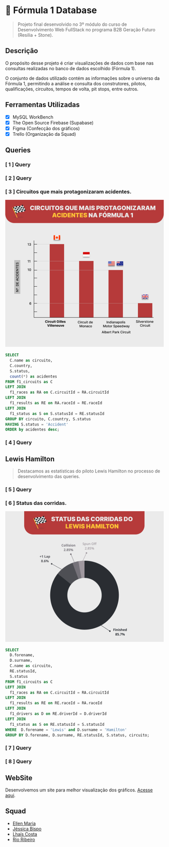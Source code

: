 # 🏁 Fórmula 1 Database

> Projeto final desenvolvido no 3º módulo do curso de Desenvolvimento Web FullStack no
> programa B2B Geração Futuro (Resilia + Stone).

## Descrição

O propósito desse projeto é criar visualizações de dados com base nas consultas
realizadas no banco de dados escolhido (Fórmula 1).

O conjunto de dados utilizado contém as informações sobre o universo da Fórmula 1, permitindo a análise e consulta dos construtores, pilotos, qualificações, circuitos, tempos de volta, pit stops, entre outros.

## Ferramentas Utilizadas

- [x] MySQL WorkBench
- [x] The Open Source Firebase (Supabase)
- [x] Figma (Confecção dos gráficos)
- [x] Trello (Organização da Squad)

## Queries

### [ 1 ] Query

### [ 2 ] Query

### [ 3 ] Circuitos que mais protagonizaram acidentes.
![imagem](./src/assets/querycircuito.jpg)
```sql
SELECT 
  C.name as circuito,
  C.country,
  S.status, 
  count(*) as acidentes
FROM f1_circuits as C
LEFT JOIN 
  f1_races as RA on C.circuitId = RA.circuitId
LEFT JOIN 
  f1_results as RE on RA.raceId = RE.raceId
LEFT JOIN 
  f1_status as S on S.statusId = RE.statusId
GROUP BY circuito, C.country, S.status
HAVING S.status = 'Accident' 
ORDER by acidentes desc;
```


### [ 4 ] Query

## Lewis Hamilton

> Destacamos as estatísticas do piloto Lewis Hamilton no processo de desenvolvimento das queries.

### [ 5 ] Query

### [ 6 ] Status das corridas.
![imagem](./src/assets/querystatuslewis.jpg)
```sql
SELECT 
  D.forename,
  D.surname,
  C.name as circuito,
  RE.statusId,
  S.status
FROM f1_circuits as C 
LEFT JOIN 
  f1_races as RA on C.circuitId = RA.circuitId
LEFT JOIN 
  f1_results as RE on RE.raceId = RA.raceId
LEFT JOIN 
  f1_drivers as D on RE.driverId = D.driverId
LEFT JOIN 
  f1_status as S on RE.statusId = S.statusId
WHERE  D.forename = 'Lewis' and D.surname = 'Hamilton'
GROUP BY D.forename, D.surname, RE.statusId, S.status, circuito;
```

### [ 7 ] Query

### [ 8 ] Query

## WebSite

Desenvolvemos um site para melhor visualização dos gráficos. [Acesse aqui]().

## Squad

- [Ellen Maria](https://github.com/ellenmariadev/)
- [Jéssica Bispo](https://github.com/jessbispo)
- [Lhaís Costa](https://github.com/LhaisCosta99)
- [Rio Ribeiro](https://github.com/rioribeirods)
